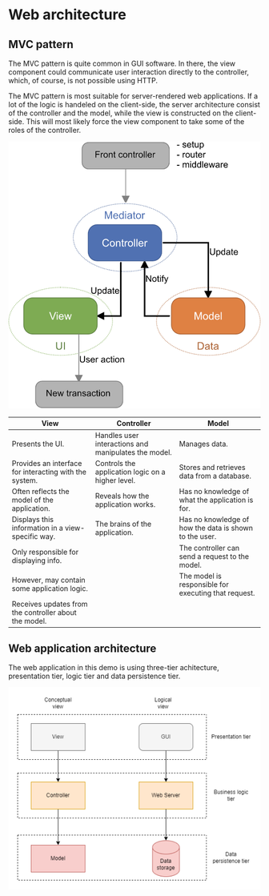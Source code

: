 # Web architecture

## MVC pattern
The MVC pattern is quite common in GUI software. In there, the view component could communicate user interaction directly to the controller, which, of course, is not possible using HTTP.

The MVC pattern is most suitable for server-rendered web applications. If a lot of the logic is handeled on the client-side, the server architecture consist of the controller and the model, while the view is constructed on the client-side. This will most likely force the view component to take some of the roles of the controller.

<img src="../images/mvc.png" width="600">

| View                                            | Controller                                    | Model                                          |
|-------------------------------------------------|-----------------------------------------------|------------------------------------------------|
| Presents the UI.                               | Handles user interactions and manipulates the model. | Manages data.                                  |
| Provides an interface for interacting with the system. | Controls the application logic on a higher level. | Stores and retrieves data from a database.     |
| Often reflects the model of the application.   | Reveals how the application works.            | Has no knowledge of what the application is for. |
| Displays this information in a view-specific way. | The brains of the application.                | Has no knowledge of how the data is shown to the user. |
| Only responsible for displaying info.           |                                               | The controller can send a request to the model. |
| However, may contain some application logic.   |                                               | The model is responsible for executing that request. |
| Receives updates from the controller about the model. |                                               |                                                |


## Web application architecture
The web application in this demo is using three-tier achitecture, presentation tier, logic tier and data persistence tier.

![Web application architecture](../images/web_architecture.drawio.png)
